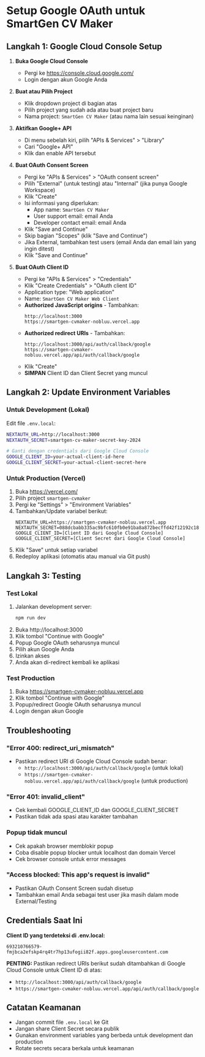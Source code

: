 # Setup Google OAuth untuk SmartGen CV Maker

## Langkah 1: Google Cloud Console Setup

1. **Buka Google Cloud Console**
   - Pergi ke https://console.cloud.google.com/
   - Login dengan akun Google Anda

2. **Buat atau Pilih Project**
   - Klik dropdown project di bagian atas
   - Pilih project yang sudah ada atau buat project baru
   - Nama project: `SmartGen CV Maker` (atau nama lain sesuai keinginan)

3. **Aktifkan Google+ API**
   - Di menu sebelah kiri, pilih "APIs & Services" > "Library"
   - Cari "Google+ API"
   - Klik dan enable API tersebut

4. **Buat OAuth Consent Screen**
   - Pergi ke "APIs & Services" > "OAuth consent screen"
   - Pilih "External" (untuk testing) atau "Internal" (jika punya Google Workspace)
   - Klik "Create"
   - Isi informasi yang diperlukan:
     - App name: `SmartGen CV Maker`
     - User support email: email Anda
     - Developer contact email: email Anda
   - Klik "Save and Continue"
   - Skip bagian "Scopes" (klik "Save and Continue")
   - Jika External, tambahkan test users (email Anda dan email lain yang ingin ditest)
   - Klik "Save and Continue"

5. **Buat OAuth Client ID**
   - Pergi ke "APIs & Services" > "Credentials"
   - Klik "Create Credentials" > "OAuth client ID"
   - Application type: "Web application"
   - Name: `SmartGen CV Maker Web Client`
   - **Authorized JavaScript origins** - Tambahkan:
     ```
     http://localhost:3000
     https://smartgen-cvmaker-nobluu.vercel.app
     ```
   - **Authorized redirect URIs** - Tambahkan:
     ```
     http://localhost:3000/api/auth/callback/google
     https://smartgen-cvmaker-nobluu.vercel.app/api/auth/callback/google
     ```
   - Klik "Create"
   - **SIMPAN** Client ID dan Client Secret yang muncul

## Langkah 2: Update Environment Variables

### Untuk Development (Lokal)

Edit file `.env.local`:

```bash
NEXTAUTH_URL=http://localhost:3000
NEXTAUTH_SECRET=smartgen-cv-maker-secret-key-2024

# Ganti dengan credentials dari Google Cloud Console
GOOGLE_CLIENT_ID=your-actual-client-id-here
GOOGLE_CLIENT_SECRET=your-actual-client-secret-here
```

### Untuk Production (Vercel)

1. Buka https://vercel.com/
2. Pilih project `smartgen-cvmaker`
3. Pergi ke "Settings" > "Environment Variables"
4. Tambahkan/Update variabel berikut:
   ```
   NEXTAUTH_URL=https://smartgen-cvmaker-nobluu.vercel.app
   NEXTAUTH_SECRET=088dcbabb335ac9bfc610fb0e91ba8a872becffd42f12192c1860686226485d6
   GOOGLE_CLIENT_ID=[Client ID dari Google Cloud Console]
   GOOGLE_CLIENT_SECRET=[Client Secret dari Google Cloud Console]
   ```
5. Klik "Save" untuk setiap variabel
6. Redeploy aplikasi (otomatis atau manual via Git push)

## Langkah 3: Testing

### Test Lokal
1. Jalankan development server:
   ```bash
   npm run dev
   ```
2. Buka http://localhost:3000
3. Klik tombol "Continue with Google"
4. Popup Google OAuth seharusnya muncul
5. Pilih akun Google Anda
6. Izinkan akses
7. Anda akan di-redirect kembali ke aplikasi

### Test Production
1. Buka https://smartgen-cvmaker-nobluu.vercel.app
2. Klik tombol "Continue with Google"
3. Popup/redirect Google OAuth seharusnya muncul
4. Login dengan akun Google

## Troubleshooting

### "Error 400: redirect_uri_mismatch"
- Pastikan redirect URI di Google Cloud Console sudah benar:
  - `http://localhost:3000/api/auth/callback/google` (untuk lokal)
  - `https://smartgen-cvmaker-nobluu.vercel.app/api/auth/callback/google` (untuk production)

### "Error 401: invalid_client"
- Cek kembali GOOGLE_CLIENT_ID dan GOOGLE_CLIENT_SECRET
- Pastikan tidak ada spasi atau karakter tambahan

### Popup tidak muncul
- Cek apakah browser memblokir popup
- Coba disable popup blocker untuk localhost dan domain Vercel
- Cek browser console untuk error messages

### "Access blocked: This app's request is invalid"
- Pastikan OAuth Consent Screen sudah disetup
- Tambahkan email Anda sebagai test user jika masih dalam mode External/Testing

## Credentials Saat Ini

**Client ID yang terdeteksi di .env.local:**
```
693210766579-fmjbca2efskp4rq4tr7hp13ufogii82f.apps.googleusercontent.com
```

**PENTING:** Pastikan redirect URIs berikut sudah ditambahkan di Google Cloud Console untuk Client ID di atas:
- `http://localhost:3000/api/auth/callback/google`
- `https://smartgen-cvmaker-nobluu.vercel.app/api/auth/callback/google`

## Catatan Keamanan

- Jangan commit file `.env.local` ke Git
- Jangan share Client Secret secara publik
- Gunakan environment variables yang berbeda untuk development dan production
- Rotate secrets secara berkala untuk keamanan
